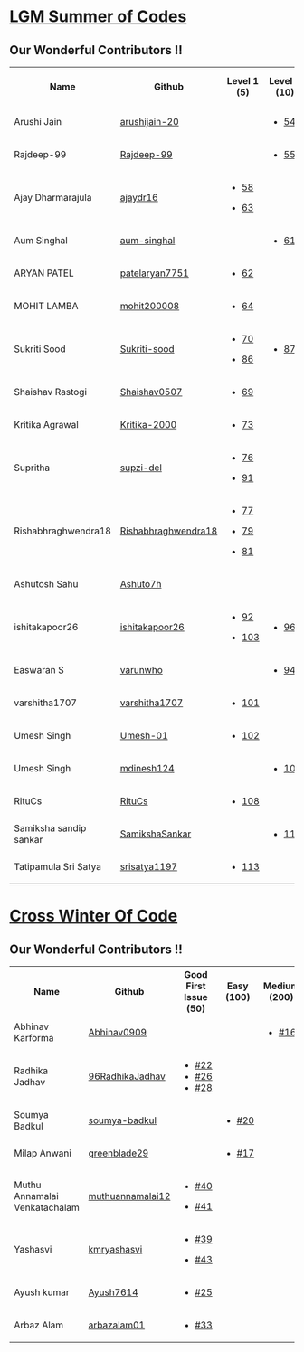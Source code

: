 # [LGM Summer of Codes](https://lgmsoc.co/)

## Our Wonderful Contributors !!
<table>
<tr><th>Name</th><th>Github</th><th>Level 1 (5)</th><th>Level 2 (10)</th><th>Level 3 (25)</th><th>Level 5 (45)</th><th>Total</th><tr>
  
<tr>
   <td>Arushi Jain</td>
   <td><a href='https://github.com/arushijain-20'>arushijain-20</a></td>
   <td>
   </td>
   
   <td>
      <ul>
         <li><a href='https://github.com/Harshal0902/Rudra/pull/54'>54</a></li>
      </ul>
   </td>
   
   <td>
   </td>
   
   <td>
   </td>
   
   <td>10</td>
</tr>
   
<tr>
   <td>Rajdeep-99</td>
   <td><a href='https://github.com/Rajdeep-99'>Rajdeep-99</a></td>
   
   <td>
   </td>
   
   <td>
      <ul>
         <li><a href='https://github.com/Harshal0902/Rudra/pull/55'>55</a></li>
      </ul>
   </td>
   
   <td>
   </td>
   
   <td>
   </td>
   
   <td>10</td>
</tr>
   
<tr>
   <td>Ajay Dharmarajula</td>
   <td><a href='https://github.com/ajaydr16'>ajaydr16</a></td>
   
   <td>
      <ul>
         <li><a href='https://github.com/Harshal0902/Rudra/pull/58'>58</a></li>
      </ul>
       <ul>
         <li><a href='https://github.com/Harshal0902/Rudra/pull/63'>63</a></li>
      </ul>
   </td>
   
   <td>
   </td>
   
   <td>
   </td>
   
   <td>
   </td>
   
   <td>10</td>
</tr>
   
<tr>
   <td>Aum Singhal</td>
   <td><a href='https://github.com/aum-singhal'>aum-singhal</a></td>
   
   <td>  
   </td>
   
   <td>
       <ul>
         <li><a href='https://github.com/Harshal0902/Rudra/pull/61'>61</a></li>
      </ul>
   </td>
   
   <td>
   </td>
   
   <td>
   </td>
   
   <td>10</td>
</tr>
   
<tr>
   <td>ARYAN PATEL</td>
   <td><a href='https://github.com/patelaryan7751'>patelaryan7751</a></td>
   
   <td>
      <ul>
         <li><a href='https://github.com/Harshal0902/Rudra/pull/62'>62</a></li>
      </ul>
   </td>
   
   <td>
      
   </td>
   
   <td>
   </td>
   
   <td>
   </td>
   
   <td>5</td>
</tr>
   
<tr>
   <td>MOHIT LAMBA</td>
   <td><a href='https://github.com/mohit200008'>mohit200008</a></td>
   
   <td>
      <ul>
         <li><a href='https://github.com/Harshal0902/Rudra/pull/64'>64</a></li>
      </ul>
   </td>
   
   <td>
      
   </td>
   
   <td>
   </td>
   
   <td>
   </td>
   
   <td>5</td>
</tr>
   
<tr>
   <td>Sukriti Sood</td>
   <td><a href='https://github.com/Sukriti-sood'>Sukriti-sood</a></td>
   
   <td>
      <ul>
         <li><a href='https://github.com/Harshal0902/Rudra/pull/70'>70</a></li>
      </ul>
      <ul>
         <li><a href='https://github.com/Harshal0902/Rudra/pull/86'>86</a></li>
      </ul>
   </td>
   
   <td>
      <ul>
         <li><a href='https://github.com/Harshal0902/Rudra/pull/87'>87</a></li>
      </ul>
   </td>
   
   <td>
       <ul>
         <li><a href='https://github.com/Harshal0902/Rudra/pull/68'>68</a></li>
      </ul>
   </td>
   
   <td>
   </td>
   
   <td>45</td>
</tr>  
   
<tr>
   <td>Shaishav Rastogi</td>
   <td><a href='https://github.com/Shaishav0507'>Shaishav0507</a></td>
   
   <td>
       <ul>
         <li><a href='https://github.com/Harshal0902/Rudra/pull/69'>69</a></li>
      </ul>
   </td>
   
   <td>
   </td>
   
   <td>
   </td>
   
   <td>
   </td>
   
   <td>5</td>
</tr>      
   
<tr>
   <td>Kritika Agrawal</td>
   <td><a href='https://github.com/Kritika-2000'>Kritika-2000</a></td>
   
   <td>
       <ul>
         <li><a href='https://github.com/Harshal0902/Rudra/pull/73'>73</a></li>
      </ul>
   </td>
   
   <td>
   </td>
   
   <td>
   </td>
   
   <td>
   </td>
   
   <td>5</td>
</tr>
   
<tr>
   <td>Supritha</td>
   <td><a href='https://github.com/supzi-del'>supzi-del</a></td>
   
   <td>
       <ul>
         <li><a href='https://github.com/Harshal0902/Rudra/pull/76'>76</a></li>
      </ul>
       <ul>
         <li><a href='https://github.com/Harshal0902/Rudra/pull/91'>91</a></li>
      </ul>
   </td>
   
   <td>
   </td>
   
   <td>
   </td>
   
   <td>
   </td>
   
   <td>10</td>
</tr>
   
<tr>
   <td>Rishabhraghwendra18
</td>
   <td><a href='https://github.com/Rishabhraghwendra18'>Rishabhraghwendra18</a></td>
   
   <td>
       <ul>
         <li><a href='https://github.com/Harshal0902/Rudra/pull/77'>77</a></li>
      </ul>
       <ul>
         <li><a href='https://github.com/Harshal0902/Rudra/pull/79'>79</a></li>
      </ul>
       <ul>
         <li><a href='https://github.com/Harshal0902/Rudra/pull/81'>81</a></li>
      </ul>
   </td>
   
   <td>
   </td>
   
   <td>
   </td>
   
   <td>
   </td>
   
   <td>15</td>
</tr>   
   
<tr>
   <td>Ashutosh Sahu</td>
   <td><a href='https://github.com/Ashuto7h'>Ashuto7h</a></td>
   
   <td>
   </td>
   
   <td>
   </td>
   
   <td>
      <ul>
         <li><a href='https://github.com/Harshal0902/Rudra/pull/89'>89</a></li>
      </ul>
   </td>
   
   <td>
   </td>
   
   <td>25</td>
</tr>   
   
<tr>
   <td>ishitakapoor26</td>
   <td><a href='https://github.com/ishitakapoor26'>ishitakapoor26</a></td>
   
   <td>
       <ul>
         <li><a href='https://github.com/Harshal0902/Rudra/pull/92'>92</a></li>
      </ul>
     <ul>
         <li><a href='https://github.com/Harshal0902/Rudra/pull/103'>103</a></li>
      </ul>
   </td>
   
   <td>
      <ul>
         <li><a href='https://github.com/Harshal0902/Rudra/pull/96'>96</a></li>
      </ul>
   </td>
   
   <td>
   </td>
   
   <td>
   </td>
   
   <td>15</td>
</tr>  
   
<tr>
   <td>Easwaran S</td>
   <td><a href='https://github.com/varunwho'>varunwho</a></td>
   
   <td>
   </td>
   
   <td>
      <ul>
         <li><a href='https://github.com/Harshal0902/Rudra/pull/94'>94</a></li>
      </ul>
   </td>
   
   <td>
   </td>
   
   <td>
   </td>
   
   <td>10</td>
</tr> 
   
<tr>
   <td>varshitha1707</td>
   <td><a href='https://github.com/varshitha1707'>varshitha1707</a></td>
   
   <td>
       <ul>
         <li><a href='https://github.com/Harshal0902/Rudra/pull/101'>101</a></li>
      </ul>
   </td>
   
   <td>
   </td>
   
   <td>
   </td>
   
   <td>
   </td>
   
   <td>5</td>
</tr> 
  
<tr>
   <td>Umesh Singh</td>
   <td><a href='https://github.com/Umesh-01'>Umesh-01</a></td>
   
   <td>
       <ul>
         <li><a href='https://github.com/Harshal0902/Rudra/pull/102'>102</a></li>
      </ul>
   </td>
   
   <td>
   </td>
   
   <td>
   </td>
   
   <td>
   </td>
   
   <td>5</td>
</tr> 
  
<tr>
   <td>Umesh Singh</td>
   <td><a href='https://github.com/mdinesh124'>mdinesh124</a></td>
   
   <td>
   </td>
   
   <td>
     <ul>
         <li><a href='https://github.com/Harshal0902/Rudra/pull/106'>106</a></li>
      </ul>
   </td>
   
   <td>
   </td>
   
   <td>
   </td>
   
   <td>5</td>
</tr> 
  
<tr>
   <td>RituCs</td>
   <td><a href='https://github.com/RituCs'>RituCs</a></td>
   
   <td>
      <ul>
         <li><a href='https://github.com/Harshal0902/Rudra/pull/108'>108</a></li>
      </ul>
   </td>
   
   <td>
   </td>
   
   <td>
   </td>
   
   <td>
   </td>
   
   <td>5</td>
</tr>
  
<tr>
   <td>Samiksha sandip sankar</td>
   <td><a href='https://github.com/SamikshaSankar'>SamikshaSankar</a></td>
   
   <td>
   </td>
   
   <td>
      <ul>
         <li><a href='https://github.com/Harshal0902/Rudra/pull/110'>110</a></li>
      </ul>
   </td>
   
   <td>
     <ul>
         <li><a href='https://github.com/Harshal0902/Rudra/pull/116'>116</a></li>
      </ul>
   </td>
   
   <td>
   </td>
   
   <td>5</td>
</tr>
  
<tr>
   <td>Tatipamula Sri Satya
</td>
   <td><a href='https://github.com/srisatya1197'>srisatya1197</a></td>
   
   <td>
      <ul>
         <li><a href='https://github.com/Harshal0902/Rudra/pull/113'>113</a></li>
      </ul>
   </td>
   
   <td>
   </td>
   
   <td>
   </td>
   
   <td>
   </td>
   
   <td>5</td>
</tr>
   
</table>

# [Cross Winter Of Code](https://crosswoc.ieeedtu.in/)

## Our Wonderful Contributors !!

<table>
<tr><th>Name</th><th>Github</th><th>Good First Issue (50) </th><th>Easy (100)</th><th>Medium (200)</th><th>Hard (500)</th><th>Total</th><tr>
   
<tr>
   <td>Abhinav Karforma</td>
   <td><a href='https://github.com/Abhinav0909'>Abhinav0909</a></td>
   <td>

      
   </td>
   <td>  
     
   </td>
   <td>
      <ul>
         <li><a href='https://github.com/Harshal0902/Rudra/pull/16'>#16</a></li>
      </ul>
      
   </td>
   <td></td>
   <td>200</td>
</tr>

<tr>
   <td>Radhika Jadhav</td>
   <td> <a href='https://github.com/96RadhikaJadhav'>96RadhikaJadhav</a></td>
   <td>
      <ul>
         <li><a href='https://github.com/Harshal0902/Rudra/pull/22'>#22</a></li>
        <li><a href='https://github.com/Harshal0902/Rudra/pull/26'>#26</a></li>
        <li><a href='https://github.com/Harshal0902/Rudra/pull/28'>#28</a></li>
      </ul>
      
   </td>
   <td></td>
   <td></td>
   <td></td>
   <td>150</td>
</tr>

<tr>
   <td>Soumya Badkul</td>
   <td> <a href='https://github.com/soumya-badkul'>soumya-badkul</a></td>
   <td></td>
   <td>
      <ul>
        <li><a href='https://github.com/Harshal0902/Rudra/pull/20'>#20</a></li>
      </ul>
   </td>
   <td></td>
   <td></td>
   <td>100</td>
</tr>

<tr>
   <td>Milap Anwani</td>
   <td><a href='https://github.com/greenblade29'>greenblade29</a></td>
   <td></td>
   <td>
     <ul>
        <li><a href='https://github.com/Harshal0902/Rudra/pull/17'>#17</a></li>
      </ul>
  </td>
   <td></td>
   <td></td>
   <td>100</td>
</tr>

<tr>
   <td>Muthu Annamalai Venkatachalam</td>
   <td> <a href='https://github.com/muthuannamalai12'>muthuannamalai12</a></td>
   <td>
      <ul>
         <li><a href='https://github.com/Harshal0902/Rudra/pull/40'>#40</a></li>
      </ul>
        <ul>
         <li><a href='https://github.com/Harshal0902/Rudra/pull/41'>#41</a></li>
      </ul>
      
   </td>
   <td></td>
   <td></td>
   <td></td>
   <td>100</td>
</tr>


<tr>
   <td>Yashasvi</td>
   <td> <a href='https://github.com/kmryashasvi'>kmryashasvi</a></td>
   <td>
      <ul>
         <li><a href='https://github.com/Harshal0902/Rudra/pull/39'>#39</a></li>
      </ul>
      <ul>
         <li><a href='https://github.com/Harshal0902/Rudra/pull/43'>#43</a></li>
      </ul>
      
   </td>
   <td></td>
   <td></td>
   <td></td>
   <td>100</td>
</tr>

<tr>
   <td>Ayush kumar</td>
   <td> <a href='https://github.com/Ayush7614'>Ayush7614</a></td>
   <td>
      <ul>
         <li><a href='https://github.com/Harshal0902/Rudra/pull/25'>#25</a></li>
      </ul>
      
   </td>
   <td></td>
   <td></td>
   <td></td>
   <td>50</td>
</tr>

<tr>
   <td>Arbaz Alam</td>
   <td> <a href='https://github.com/arbazalam01'>arbazalam01</a></td>
   <td>
      <ul>
         <li><a href='https://github.com/Harshal0902/Rudra/pull/33'>#33</a></li>
      </ul>
      
   </td>
   <td></td>
   <td></td>
   <td></td>
   <td>50</td>
</tr>


</table>
